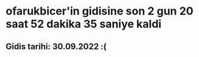 # ofarukbicer'in gidisine son 2 gun 20 saat 52 dakika 35 saniye kaldi

## Gidis tarihi: 30.09.2022 :(